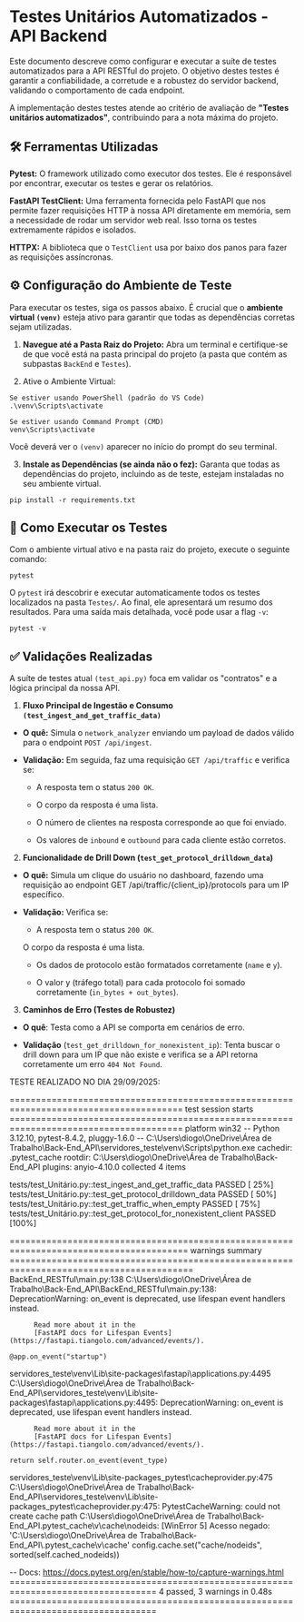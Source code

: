 # Testes Unitários Automatizados - API Backend
Este documento descreve como configurar e executar a suíte de testes automatizados para a API RESTful do projeto. O objetivo destes testes é garantir a confiabilidade, a corretude e a robustez do servidor backend, validando o comportamento de cada endpoint.

A implementação destes testes atende ao critério de avaliação de **"Testes unitários automatizados"**, contribuindo para a nota máxima do projeto.

## 🛠️ Ferramentas Utilizadas
**Pytest:** O framework utilizado como executor dos testes. Ele é responsável por encontrar, executar os testes e gerar os relatórios.

**FastAPI TestClient:** Uma ferramenta fornecida pelo FastAPI que nos permite fazer requisições HTTP à nossa API diretamente em memória, sem a necessidade de rodar um servidor web real. Isso torna os testes extremamente rápidos e isolados.

**HTTPX:** A biblioteca que o `TestClient` usa por baixo dos panos para fazer as requisições assíncronas.

## ⚙️ Configuração do Ambiente de Teste
Para executar os testes, siga os passos abaixo. É crucial que o **ambiente virtual `(venv)`** esteja ativo para garantir que todas as dependências corretas sejam utilizadas.

1. **Navegue até a Pasta Raiz do Projeto:**
Abra um terminal e certifique-se de que você está na pasta principal do projeto (a pasta que contém as subpastas `BackEnd` e `Testes`).

2. Ative o Ambiente Virtual:
```
Se estiver usando PowerShell (padrão do VS Code)
.\venv\Scripts\activate

Se estiver usando Command Prompt (CMD)
venv\Scripts\activate
```

Você deverá ver o ```(venv)``` aparecer no início do prompt do seu terminal.

3. **Instale as Dependências (se ainda não o fez):**
Garanta que todas as dependências do projeto, incluindo as de teste, estejam instaladas no seu ambiente virtual.
```
pip install -r requirements.txt
```
## 🚀 Como Executar os Testes
Com o ambiente virtual ativo e na pasta raiz do projeto, execute o seguinte comando:
```
pytest
```
O `pytest` irá descobrir e executar automaticamente todos os testes localizados na pasta `Testes/`. Ao final, ele apresentará um resumo dos resultados. Para uma saída mais detalhada, você pode usar a flag `-v`:
```
pytest -v
```
## ✅ Validações Realizadas
A suíte de testes atual `(test_api.py)` foca em validar os "contratos" e a lógica principal da nossa API.

1. **Fluxo Principal de Ingestão e Consumo `(test_ingest_and_get_traffic_data)`**
- **O quê:** Simula o `network_analyzer` enviando um payload de dados válido para o endpoint `POST /api/ingest`.

- **Validação:** Em seguida, faz uma requisição `GET /api/traffic` e verifica se:

    - A resposta tem o status `200 OK`.

    - O corpo da resposta é uma lista.

    - O número de clientes na resposta corresponde ao que foi enviado.

    - Os valores de `inbound` e `outbound` para cada cliente estão corretos.

2. **Funcionalidade de Drill Down (`test_get_protocol_drilldown_data`)**
- **O quê:** Simula um clique do usuário no dashboard, fazendo uma requisição ao endpoint GET /api/traffic/{client_ip}/protocols para um IP específico.

- **Validação:** Verifica se:

    - A resposta tem o status `200 OK`.

     O corpo da resposta é uma lista.

    - Os dados de protocolo estão formatados corretamente (`name` e `y`).

    - O valor y (tráfego total) para cada protocolo foi somado corretamente (`in_bytes + out_bytes`).

3. **Caminhos de Erro (Testes de Robustez)**
- **O quê**: Testa como a API se comporta em cenários de erro.

- **Validação** (`test_get_drilldown_for_nonexistent_ip`): Tenta buscar o drill down para um IP que não existe e verifica se a API retorna corretamente um erro `404 Not Found`.


TESTE REALIZADO NO DIA 29/09/2025:

 ======================================================================================= test session starts =======================================================================================
platform win32 -- Python 3.12.10, pytest-8.4.2, pluggy-1.6.0 -- C:\Users\diogo\OneDrive\Área de Trabalho\Back-End_API\servidores_teste\venv\Scripts\python.exe
cachedir: .pytest_cache
rootdir: C:\Users\diogo\OneDrive\Área de Trabalho\Back-End_API
plugins: anyio-4.10.0
collected 4 items                                                                                                                                                                                  

tests/test_Unitário.py::test_ingest_and_get_traffic_data PASSED                                                                                                                              [ 25%]
tests/test_Unitário.py::test_get_protocol_drilldown_data PASSED                                                                                                                              [ 50%]
tests/test_Unitário.py::test_get_traffic_when_empty PASSED                                                                                                                                   [ 75%]
tests/test_Unitário.py::test_get_protocol_for_nonexistent_client PASSED                                                                                                                      [100%]

======================================================================================== warnings summary =========================================================================================
BackEnd_RESTful\main.py:138
  C:\Users\diogo\OneDrive\Área de Trabalho\Back-End_API\BackEnd_RESTful\main.py:138: DeprecationWarning: 
          on_event is deprecated, use lifespan event handlers instead.
  
          Read more about it in the
          [FastAPI docs for Lifespan Events](https://fastapi.tiangolo.com/advanced/events/).

    @app.on_event("startup")

servidores_teste\venv\Lib\site-packages\fastapi\applications.py:4495
  C:\Users\diogo\OneDrive\Área de Trabalho\Back-End_API\servidores_teste\venv\Lib\site-packages\fastapi\applications.py:4495: DeprecationWarning:
          on_event is deprecated, use lifespan event handlers instead.

          Read more about it in the
          [FastAPI docs for Lifespan Events](https://fastapi.tiangolo.com/advanced/events/).

    return self.router.on_event(event_type)

servidores_teste\venv\Lib\site-packages\_pytest\cacheprovider.py:475
  C:\Users\diogo\OneDrive\Área de Trabalho\Back-End_API\servidores_teste\venv\Lib\site-packages\_pytest\cacheprovider.py:475: PytestCacheWarning: could not create cache path C:\Users\diogo\OneDrive\Área de Trabalho\Back-End_API\.pytest_cache\v\cache\nodeids: [WinError 5] Acesso negado: 'C:\\Users\\diogo\\OneDrive\\Área de Trabalho\\Back-End_API\\.pytest_cache\\v\\cache'
    config.cache.set("cache/nodeids", sorted(self.cached_nodeids))

-- Docs: https://docs.pytest.org/en/stable/how-to/capture-warnings.html
================================================================================== 4 passed, 3 warnings in 0.48s ================================================================================== 
